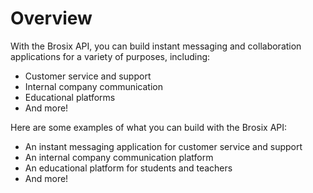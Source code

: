 # Overview

With the Brosix API, you can build instant messaging and collaboration
applications for a variety of purposes, including:

- Customer service and support
- Internal company communication
- Educational platforms
- And more!

Here are some examples of what you can build with the Brosix API:

- An instant messaging application for customer service and support
- An internal company communication platform
- An educational platform for students and teachers
- And more!
